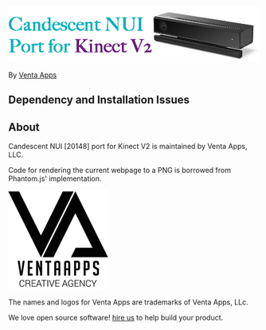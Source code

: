 ![Logo](https://raw.githubusercontent.com/VentaApps/Candescent-NUI-20148-for-Kinect-V2/master/ProjectLogo.png)

By [Venta Apps](http://ventaapps.com/)

Dependency and Installation Issues
-------------------------------------



About
-----

Candescent NUI [20148] port for Kinect V2 is maintained by Venta Apps, LLC.

Code for rendering the current webpage to a PNG is borrowed from Phantom.js'
implementation.

![Venta Apps](https://raw.githubusercontent.com/VentaApps/Candescent-NUI-20148-for-Kinect-V2/master/VentaappsLogo.png)

The names and logos for Venta Apps are trademarks of Venta Apps, LLc.

We love open source software!
[hire us][hire] to help build your product.

[hire]: http://ventaapps.com/quote.html
